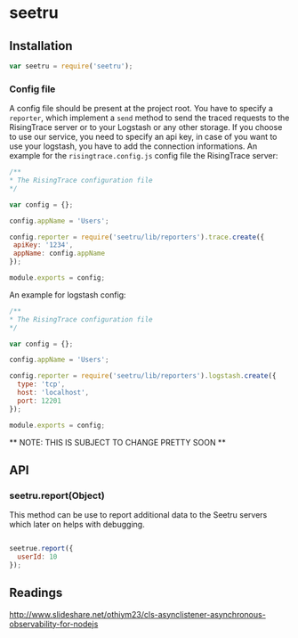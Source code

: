 # seetru

## Installation

```javascript
var seetru = require('seetru');
```

### Config file

A config file should be present at the project root. You have to specify a `reporter`, which implement a `send` method to send the traced requests to the RisingTrace server or to your Logstash or any other storage. If you choose  to use our service, you need to specify an api key, in case of you want to use your logstash, you have to add the connection informations. An example for the `risingtrace.config.js` config file the RisingTrace server:

```javascript
/**
* The RisingTrace configuration file
*/

var config = {};

config.appName = 'Users';

config.reporter = require('seetru/lib/reporters').trace.create({
 apiKey: '1234',
 appName: config.appName
});

module.exports = config;
```

An example for logstash config:
```javascript
/**
* The RisingTrace configuration file
*/

var config = {};

config.appName = 'Users';

config.reporter = require('seetru/lib/reporters').logstash.create({
  type: 'tcp',
  host: 'localhost',
  port: 12201
});

module.exports = config;
```

** NOTE: THIS IS SUBJECT TO CHANGE PRETTY SOON **

## API

### seetru.report(Object)

This method can be use to report additional data to the Seetru servers which later on helps with debugging.

```javascript

seetrue.report({
  userId: 10
});
```

## Readings

http://www.slideshare.net/othiym23/cls-asynclistener-asynchronous-observability-for-nodejs
